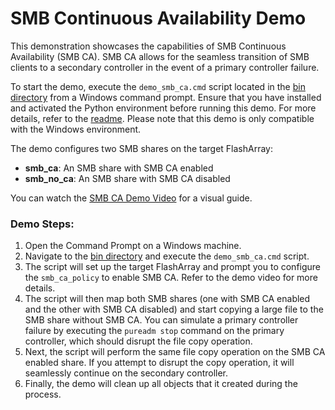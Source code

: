 # SMB Continuous Availability Demo

This demonstration showcases the capabilities of SMB Continuous Availability (SMB CA). SMB CA allows for the seamless transition of SMB clients to a secondary controller in the event of a primary controller failure.

To start the demo, execute the `demo_smb_ca.cmd` script located in the [bin directory](../bin) from a Windows command prompt. Ensure that you have installed and activated the Python environment before running this demo. For more details, refer to the [readme](./readme.md). Please note that this demo is only compatible with the Windows environment.

The demo configures two SMB shares on the target FlashArray:

- __smb_ca__: An SMB share with SMB CA enabled
- __smb_no_ca__: An SMB share with SMB CA disabled

You can watch the [SMB CA Demo Video](../video/FlashArray.SMB.Continuous.Availability.Demo.mp4) for a visual guide.

### Demo Steps:

1. Open the Command Prompt on a Windows machine.
2. Navigate to the [bin directory](../bin) and execute the `demo_smb_ca.cmd` script.
3. The script will set up the target FlashArray and prompt you to configure the `smb_ca_policy` to enable SMB CA. Refer to the demo video for more details.
4. The script will then map both SMB shares (one with SMB CA enabled and the other with SMB CA disabled) and start copying a large file to the SMB share without SMB CA. You can simulate a primary controller failure by executing the `pureadm stop` command on the primary controller, which should disrupt the file copy operation.
5. Next, the script will perform the same file copy operation on the SMB CA enabled share. If you attempt to disrupt the copy operation, it will seamlessly continue on the secondary controller.
6. Finally, the demo will clean up all objects that it created during the process.

